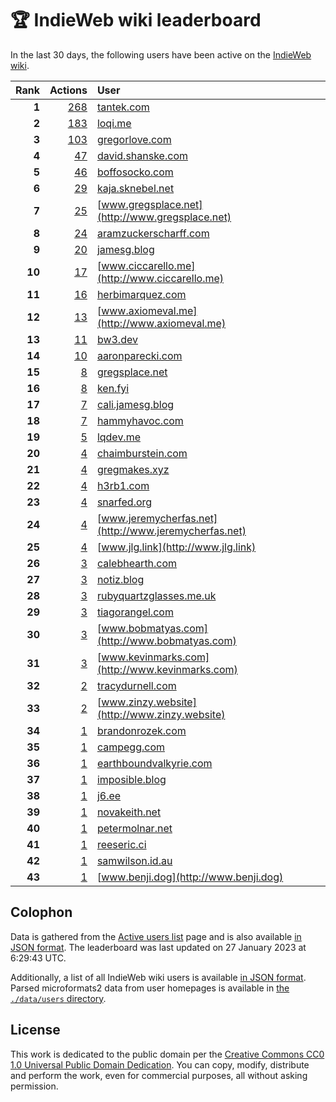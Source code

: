 # 🏆 IndieWeb wiki leaderboard

In the last 30 days, the following users have been active on the [IndieWeb wiki](https://indieweb.org).

| Rank | Actions | User |
|-----:|--------:|:-----|
| **1** | [268](https://indieweb.org/Special:Contributions/Tantek.com) | [tantek.com](http://tantek.com) |
| **2** | [183](https://indieweb.org/Special:Contributions/Loqi.me) | [loqi.me](http://loqi.me) |
| **3** | [103](https://indieweb.org/Special:Contributions/Gregorlove.com) | [gregorlove.com](http://gregorlove.com) |
| **4** | [47](https://indieweb.org/Special:Contributions/David.shanske.com) | [david.shanske.com](http://david.shanske.com) |
| **5** | [46](https://indieweb.org/Special:Contributions/Boffosocko.com) | [boffosocko.com](http://boffosocko.com) |
| **6** | [29](https://indieweb.org/Special:Contributions/Kaja.sknebel.net) | [kaja.sknebel.net](http://kaja.sknebel.net) |
| **7** | [25](https://indieweb.org/Special:Contributions/Www.gregsplace.net) | [www.gregsplace.net](http://www.gregsplace.net) |
| **8** | [24](https://indieweb.org/Special:Contributions/Aramzuckerscharff.com) | [aramzuckerscharff.com](http://aramzuckerscharff.com) |
| **9** | [20](https://indieweb.org/Special:Contributions/Jamesg.blog) | [jamesg.blog](http://jamesg.blog) |
| **10** | [17](https://indieweb.org/Special:Contributions/Www.ciccarello.me) | [www.ciccarello.me](http://www.ciccarello.me) |
| **11** | [16](https://indieweb.org/Special:Contributions/Herbimarquez.com) | [herbimarquez.com](http://herbimarquez.com) |
| **12** | [13](https://indieweb.org/Special:Contributions/Www.axiomeval.me) | [www.axiomeval.me](http://www.axiomeval.me) |
| **13** | [11](https://indieweb.org/Special:Contributions/Bw3.dev) | [bw3.dev](http://bw3.dev) |
| **14** | [10](https://indieweb.org/Special:Contributions/Aaronparecki.com) | [aaronparecki.com](http://aaronparecki.com) |
| **15** | [8](https://indieweb.org/Special:Contributions/Gregsplace.net) | [gregsplace.net](http://gregsplace.net) |
| **16** | [8](https://indieweb.org/Special:Contributions/Ken.fyi) | [ken.fyi](http://ken.fyi) |
| **17** | [7](https://indieweb.org/Special:Contributions/Cali.jamesg.blog) | [cali.jamesg.blog](http://cali.jamesg.blog) |
| **18** | [7](https://indieweb.org/Special:Contributions/Hammyhavoc.com) | [hammyhavoc.com](http://hammyhavoc.com) |
| **19** | [5](https://indieweb.org/Special:Contributions/Lqdev.me) | [lqdev.me](http://lqdev.me) |
| **20** | [4](https://indieweb.org/Special:Contributions/Chaimburstein.com) | [chaimburstein.com](http://chaimburstein.com) |
| **21** | [4](https://indieweb.org/Special:Contributions/Gregmakes.xyz) | [gregmakes.xyz](http://gregmakes.xyz) |
| **22** | [4](https://indieweb.org/Special:Contributions/H3rb1.com) | [h3rb1.com](http://h3rb1.com) |
| **23** | [4](https://indieweb.org/Special:Contributions/Snarfed.org) | [snarfed.org](http://snarfed.org) |
| **24** | [4](https://indieweb.org/Special:Contributions/Www.jeremycherfas.net) | [www.jeremycherfas.net](http://www.jeremycherfas.net) |
| **25** | [4](https://indieweb.org/Special:Contributions/Www.jlg.link) | [www.jlg.link](http://www.jlg.link) |
| **26** | [3](https://indieweb.org/Special:Contributions/Calebhearth.com) | [calebhearth.com](http://calebhearth.com) |
| **27** | [3](https://indieweb.org/Special:Contributions/Notiz.blog) | [notiz.blog](http://notiz.blog) |
| **28** | [3](https://indieweb.org/Special:Contributions/Rubyquartzglasses.me.uk) | [rubyquartzglasses.me.uk](http://rubyquartzglasses.me.uk) |
| **29** | [3](https://indieweb.org/Special:Contributions/Tiagorangel.com) | [tiagorangel.com](http://tiagorangel.com) |
| **30** | [3](https://indieweb.org/Special:Contributions/Www.bobmatyas.com) | [www.bobmatyas.com](http://www.bobmatyas.com) |
| **31** | [3](https://indieweb.org/Special:Contributions/Www.kevinmarks.com) | [www.kevinmarks.com](http://www.kevinmarks.com) |
| **32** | [2](https://indieweb.org/Special:Contributions/Tracydurnell.com) | [tracydurnell.com](http://tracydurnell.com) |
| **33** | [2](https://indieweb.org/Special:Contributions/Www.zinzy.website) | [www.zinzy.website](http://www.zinzy.website) |
| **34** | [1](https://indieweb.org/Special:Contributions/Brandonrozek.com) | [brandonrozek.com](http://brandonrozek.com) |
| **35** | [1](https://indieweb.org/Special:Contributions/Campegg.com) | [campegg.com](http://campegg.com) |
| **36** | [1](https://indieweb.org/Special:Contributions/Earthboundvalkyrie.com) | [earthboundvalkyrie.com](http://earthboundvalkyrie.com) |
| **37** | [1](https://indieweb.org/Special:Contributions/Imposible.blog) | [imposible.blog](http://imposible.blog) |
| **38** | [1](https://indieweb.org/Special:Contributions/J6.ee) | [j6.ee](http://j6.ee) |
| **39** | [1](https://indieweb.org/Special:Contributions/Novakeith.net) | [novakeith.net](http://novakeith.net) |
| **40** | [1](https://indieweb.org/Special:Contributions/Petermolnar.net) | [petermolnar.net](http://petermolnar.net) |
| **41** | [1](https://indieweb.org/Special:Contributions/Reeseric.ci) | [reeseric.ci](http://reeseric.ci) |
| **42** | [1](https://indieweb.org/Special:Contributions/Samwilson.id.au) | [samwilson.id.au](http://samwilson.id.au) |
| **43** | [1](https://indieweb.org/Special:Contributions/Www.benji.dog) | [www.benji.dog](http://www.benji.dog) |


## Colophon

Data is gathered from the [Active users list](https://indieweb.org/Special:ActiveUsers) page and is also available [in JSON format](https://github.com/jgarber623/indieweb-wiki-leaderboard/blob/main/data/leaderboard.json). The leaderboard was last updated on 27 January 2023 at 6:29:43 UTC.

Additionally, a list of all IndieWeb wiki users is available [in JSON format](https://github.com/jgarber623/indieweb-wiki-leaderboard/blob/main/data/users.json). Parsed microformats2 data from user homepages is available in [the `./data/users` directory](https://github.com/jgarber623/indieweb-wiki-leaderboard/blob/main/data/users).

## License

This work is dedicated to the public domain per the [Creative Commons CC0 1.0 Universal Public Domain Dedication](https://creativecommons.org/publicdomain/zero/1.0/). You can copy, modify, distribute and perform the work, even for commercial purposes, all without asking permission.
